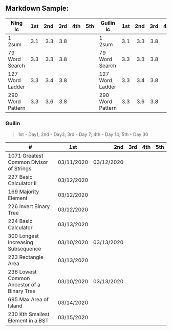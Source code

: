 ## Markdown Sample:

| Ning lc                 | 1st   | 2nd   |  3rd   |  4th    |  5th    | Guilin lc               | 1st   | 2nd   |  3rd   |  4th    |  5th    |
| ----------------------- |:-----:| -----:| -----: |  -----: |  -----: | ----------------------- |:-----:| -----:| -----: |  -----: |  -----: |
| 1 2sum                  | 3.1   | 3.3   | 3.8    |         |         | 1 2sum                  | 3.1   | 3.3   | 3.8    |         |         |
| 79 Word Search          | 3.3   | 3.3   | 3.8    |         |         | 79 Word Search          | 3.3   | 3.3   | 3.8    |         |         |
| 127 Word Ladder         | 3.3   | 3.4   | 3.8    |         |         | 127 Word Ladder         | 3.3   | 3.4   | 3.8    |         |         |
| 290 Word Pattern        | 3.3   | 3.6   | 3.8    |         |         | 290 Word Pattern        | 3.3   | 3.6   | 3.8    |         |         |


### Guilin
> 1st - Day1; 2nd - Day3; 3rd - Day 7; 4th - Day 14; 5th - Day 30


| #                                                 |       1st     |     2nd       |     3rd     |      4th        |      5th        |
| ------------------------------------------------- |:-------------:| -------------:| ----------: |  -------------: |  -------------: | 
| 1071 Greatest Common Divisor of Strings           | 03/11/2020    | 03/12/2020    |             |                 |                 | 
| 227 Basic Calculator II                           | 03/12/2020    |               |             |                 |                 | 
| 169 Majority Element                              | 03/12/2020    |               |             |                 |                 | 
| 226 Invert Binary Tree                            | 03/12/2020    |               |             |                 |                 | 
| 224 Basic Calculator                              | 03/13/2020    |               |             |                 |                 |
| 300 Longest Increasing Subsequence                | 03/10/2020    | 03/13/2020    |             |                 |                 |
| 223 Rectangle Area                                | 03/13/2020    |               |             |                 |                 |
| 236 Lowest Common Ancestor of a Binary Tree       | 03/10/2020    | 03/13/2020    |             |                 |                 |
| 695 Max Area of Island                            | 03/14/2020    |               |             |                 |                 |
| 230 Kth Smallest Element in a BST                 | 03/15/2020    |               |             |                 |                 |